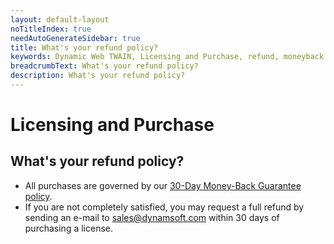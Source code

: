 ```yaml
---
layout: default-layout
noTitleIndex: true
needAutoGenerateSidebar: true
title: What's your refund policy?
keywords: Dynamic Web TWAIN, Licensing and Purchase, refund, moneyback guarantee
breadcrumbText: What's your refund policy?
description: What's your refund policy?
---
```


# Licensing and Purchase

## What's your refund policy?

- All purchases are governed by our <a href="https://www.dynamsoft.com/moneyback-guarantee/" target="_blank">30-Day Money-Back Guarantee policy</a>.
- If you are not completely satisfied, you may request a full refund by sending an e-mail to <a href="mailto:sales@dynamsoft.com" target="_blank">sales@dynamsoft.com</a> within 30 days of purchasing a license.
